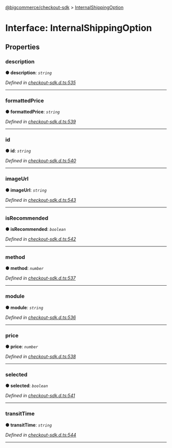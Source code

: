 [@bigcommerce/checkout-sdk](../README.md) > [InternalShippingOption](../interfaces/internalshippingoption.md)



# Interface: InternalShippingOption


## Properties
<a id="description"></a>

###  description

**●  description**:  *`string`* 

*Defined in [checkout-sdk.d.ts:535](https://github.com/bigcommerce/checkout-sdk-js/blob/66bc013/dist/checkout-sdk.d.ts#L535)*





___

<a id="formattedprice"></a>

###  formattedPrice

**●  formattedPrice**:  *`string`* 

*Defined in [checkout-sdk.d.ts:539](https://github.com/bigcommerce/checkout-sdk-js/blob/66bc013/dist/checkout-sdk.d.ts#L539)*





___

<a id="id"></a>

###  id

**●  id**:  *`string`* 

*Defined in [checkout-sdk.d.ts:540](https://github.com/bigcommerce/checkout-sdk-js/blob/66bc013/dist/checkout-sdk.d.ts#L540)*





___

<a id="imageurl"></a>

###  imageUrl

**●  imageUrl**:  *`string`* 

*Defined in [checkout-sdk.d.ts:543](https://github.com/bigcommerce/checkout-sdk-js/blob/66bc013/dist/checkout-sdk.d.ts#L543)*





___

<a id="isrecommended"></a>

###  isRecommended

**●  isRecommended**:  *`boolean`* 

*Defined in [checkout-sdk.d.ts:542](https://github.com/bigcommerce/checkout-sdk-js/blob/66bc013/dist/checkout-sdk.d.ts#L542)*





___

<a id="method"></a>

###  method

**●  method**:  *`number`* 

*Defined in [checkout-sdk.d.ts:537](https://github.com/bigcommerce/checkout-sdk-js/blob/66bc013/dist/checkout-sdk.d.ts#L537)*





___

<a id="module"></a>

###  module

**●  module**:  *`string`* 

*Defined in [checkout-sdk.d.ts:536](https://github.com/bigcommerce/checkout-sdk-js/blob/66bc013/dist/checkout-sdk.d.ts#L536)*





___

<a id="price"></a>

###  price

**●  price**:  *`number`* 

*Defined in [checkout-sdk.d.ts:538](https://github.com/bigcommerce/checkout-sdk-js/blob/66bc013/dist/checkout-sdk.d.ts#L538)*





___

<a id="selected"></a>

###  selected

**●  selected**:  *`boolean`* 

*Defined in [checkout-sdk.d.ts:541](https://github.com/bigcommerce/checkout-sdk-js/blob/66bc013/dist/checkout-sdk.d.ts#L541)*





___

<a id="transittime"></a>

###  transitTime

**●  transitTime**:  *`string`* 

*Defined in [checkout-sdk.d.ts:544](https://github.com/bigcommerce/checkout-sdk-js/blob/66bc013/dist/checkout-sdk.d.ts#L544)*





___


